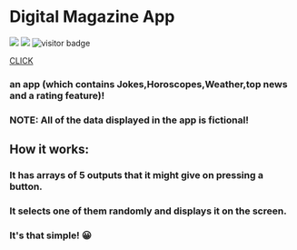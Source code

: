 # Digital Magazine App

![](https://img.shields.io/badge/Category-Fictional-brightgreen?style=flat&logo=appveyor)
![](https://img.shields.io/badge/My%20Github-Click%20below-brightgreen?style=flat)
![visitor badge](https://visitor-badge.glitch.me/badge?page_id=somePythonProgrammer.MagazineApp)

[CLICK](https://github.com/somePythonProgrammer)

### an app (which contains Jokes,Horoscopes,Weather,top news and a rating feature)!

### NOTE: All of the data displayed in the app is fictional!

## How it works:

### It has arrays of 5 outputs that it might give on pressing a button.
### It selects one of them randomly and displays it on the screen. 
### It's that simple! 😀
